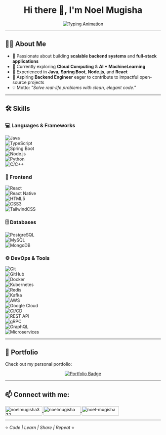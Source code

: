 <h1 align="center">Hi there 👋, I'm Noel Mugisha</h1>  
<p align="center">   
  <a href="https://git.io/typing-svg">     
    <img src="https://readme-typing-svg.herokuapp.com?size=22&duration=4000&pause=2000&color=00BFFF&center=true&vCenter=true&width=650&lines=Fullstack+%3E+Backend+Developer;Java+%26+Spring+Enthusiast" alt="Typing Animation" />   
  </a> 
</p>    

---

## 👨‍💻 About Me  
- 🔭 Passionate about building **scalable backend systems** and **full-stack applications**  
- 🌱 Currently exploring **Cloud Computing** & **AI + MachineLearning**  
- 📐 Experienced in **Java**, **Spring Boot**, **Node.js**, and **React**  
- 🎯 Aspiring **Backend Engineer** eager to contribute to impactful open-source projects  
- 💡 Motto: *"Solve real-life problems with clean, elegant code."*  

---

## 🛠 Skills  

### 💻 Languages & Frameworks  
![Java](https://img.shields.io/badge/Java-ED8B00?style=for-the-badge&logo=openjdk&logoColor=white)  
![TypeScript](https://img.shields.io/badge/TypeScript-3178C6?style=for-the-badge&logo=typescript&logoColor=white)  
![Spring Boot](https://img.shields.io/badge/Spring%20Boot-6DB33F?style=for-the-badge&logo=springboot&logoColor=white)  
![Node.js](https://img.shields.io/badge/Node.js-339933?style=for-the-badge&logo=node.js&logoColor=white)  
![Python](https://img.shields.io/badge/Python-3776AB?style=for-the-badge&logo=python&logoColor=white)  
![C/C++](https://img.shields.io/badge/C%2FC++-00599C?style=for-the-badge&logo=cplusplus&logoColor=white)  

### 🎨 Frontend  
![React](https://img.shields.io/badge/React-61DAFB?style=for-the-badge&logo=react&logoColor=black)  
![React Native](https://img.shields.io/badge/React%20Native-61DAFB?style=for-the-badge&logo=react&logoColor=black)  
![HTML5](https://img.shields.io/badge/HTML5-E34F26?style=for-the-badge&logo=html5&logoColor=white)  
![CSS3](https://img.shields.io/badge/CSS3-1572B6?style=for-the-badge&logo=css3&logoColor=white)  
![TailwindCSS](https://img.shields.io/badge/TailwindCSS-38B2AC?style=for-the-badge&logo=tailwindcss&logoColor=white)  

### 🗄️ Databases  
![PostgreSQL](https://img.shields.io/badge/PostgreSQL-316192?style=for-the-badge&logo=postgresql&logoColor=white)  
![MySQL](https://img.shields.io/badge/MySQL-4479A1?style=for-the-badge&logo=mysql&logoColor=white)  
![MongoDB](https://img.shields.io/badge/MongoDB-47A248?style=for-the-badge&logo=mongodb&logoColor=white)  

### ⚙️ DevOps & Tools  
![Git](https://img.shields.io/badge/Git-F05032?style=for-the-badge&logo=git&logoColor=white)  
![GitHub](https://img.shields.io/badge/GitHub-181717?style=for-the-badge&logo=github&logoColor=white)  
![Docker](https://img.shields.io/badge/Docker-2496ED?style=for-the-badge&logo=docker&logoColor=white)  
![Kubernetes](https://img.shields.io/badge/Kubernetes-326CE5?style=for-the-badge&logo=kubernetes&logoColor=white)  
![Redis](https://img.shields.io/badge/Redis-DC382D?style=for-the-badge&logo=redis&logoColor=white)  
![Kafka](https://img.shields.io/badge/Kafka-231F20?style=for-the-badge&logo=apachekafka&logoColor=white)  
![AWS](https://img.shields.io/badge/AWS-232F3E?style=for-the-badge&logo=amazonaws&logoColor=white)  
![Google Cloud](https://img.shields.io/badge/Google%20Cloud-4285F4?style=for-the-badge&logo=googlecloud&logoColor=white)  
![CI/CD](https://img.shields.io/badge/CI%2FCD-2088FF?style=for-the-badge&logo=githubactions&logoColor=white)  
![REST API](https://img.shields.io/badge/REST-02569B?style=for-the-badge&logo=fastapi&logoColor=white)  
![gRPC](https://img.shields.io/badge/gRPC-2CA5E0?style=for-the-badge&logo=grpc&logoColor=white)  
![GraphQL](https://img.shields.io/badge/GraphQL-E10098?style=for-the-badge&logo=graphql&logoColor=white)  
![Microservices](https://img.shields.io/badge/Microservices-FF6F00?style=for-the-badge&logo=apache&logoColor=white)  

---

## 🚀 Portfolio  
Check out my personal portfolio:  

<p align="center">   
  <a href="https://me-portfolio-psi.vercel.app/" target="_blank">     
    <img src="https://img.shields.io/badge/Visit%20My%20Portfolio-00BFFF?style=for-the-badge&logo=About.me&logoColor=white" alt="Portfolio Badge"/>   
  </a> 
</p>  

---

## 📫 Connect with me:  
<p align="left"> 
  <a href="mailto:noelmugisha332@gmail.com" target="blank">
    <img align="center" src="https://img.shields.io/badge/Gmail-D14836?style=for-the-badge&logo=gmail&logoColor=white" alt="noelmugisha332" height="30" width="120" />
  </a> 
  <a href="https://wa.me/250793136798" target="blank">
    <img align="center" src="https://img.shields.io/badge/WhatsApp-25D366?style=for-the-badge&logo=whatsapp&logoColor=white" alt="noelmugisha" height="30" width="120" />
  </a> 
  <a href="https://linkedin.com/in/noel-mugisha" target="blank">
    <img align="center" src="https://img.shields.io/badge/LinkedIn-0077B5?style=for-the-badge&logo=linkedin&logoColor=white" alt="noel-mugisha" height="30" width="120" />
  </a> 
</p>  

---

⭐️ *Code | Learn | Share | Repeat* ⭐️  
